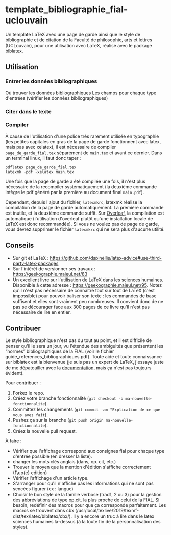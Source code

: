 # template_bibliographie_fial-uclouvain
Un template LaTeX avec une page de garde ainsi que le style de bibliographie et de citation de la Faculté de philosophie, arts et lettres (UCLouvain), pour une utilisation avec LaTeX, réalisé avec le package biblatex.

## Utilisation

### Entrer les données bibliographiques

Où trouver les données bibliographiques
Les champs pour chaque type d'entrées (vérifier les données bibliographiques)

### Citer dans le texte

### Compiler

À cause de l'utilisation d'une police très rarement utilisée en typographie (les petites capitales en gras de la page de garde fonctionnent avec latex, mais pas avec xelatex), il est nécessaire de compiler `page_de_garde_fial.tex` séparément de `main.tex` et avant ce dernier. Dans un terminal linux, il faut donc taper :

    pdflatex page_de_garde_fial.tex
    latexmk -pdf -xelatex main.tex

Une fois que la page de garde a été compilée une fois, il n'est plus nécessaire de la recompiler systématiquement (la deuxième commande intègre le pdf généré par la première au document final `main.pdf`).

Cependant, depuis l'ajout du fichier, `latexmkrc`, latexmk réalise la compilation de la page de garde automatiquement. La première commande est inutile, et la deuxième commande suffit. Sur [Overleaf](https://fr.overleaf.com/login), la compilation est automatique (l'utilisation d'overleaf plutôt qu'une installation locale de LaTeX est donc recommandée). Si vous ne voulez pas de page de garde, vous devrez supprimer le fichier `latexmkrc` qui ne sera plus d'aucune utilité.

## Conseils

* Sur git et LaTeX : https://github.com/dspinellis/latex-advice#use-third-party-latex-packages
* Sur l'intérêt de versionner ses travaux : https://geekographie.maieul.net/83
* Un excellent livre sur l'utilisation de LaTeX dans les sciences humaines. Disponible à cette adresse : https://geekographie.maieul.net/95. Notez qu'il n'est pas nécessaire de connaître tout sur tout de LaTeX (c'est impossible) pour pouvoir baliser son texte : les commandes de base suffisent et elles sont vraiment peu nombreuses. Il convient donc de ne pas se décourager face aux 300 pages de ce livre qu'il n'est pas nécessaire de lire en entier.

## Contribuer

Le style bibliographique n'est pas du tout au point, et il est difficile de penser qu'il le sera un jour, vu l'étendue des ambiguités que présentent les “normes” bibliographiques de la FIAL (voir le fichier guide_references_bibliographiques.pdf). Toute aide et toute connaissance sur biblatex est la bienvenue (je suis pas un expert de LaTeX, j'essaye juste de me dépatouiller avec la [documentation](http://mirrors.ibiblio.org/CTAN/macros/latex/contrib/biblatex/doc/biblatex.pdf), mais ça n'est pas toujours évident).

Pour contribuer :

1. Forkez le repo.
2. Créez votre branche fonctionnalité (`git checkout -b ma-nouvelle-fonctionnalite`).
3. Committez les changements (`git commit -am "Explication de ce que vous avez fait`).
4. Pushez ça sur la branche (`git push origin ma-nouvelle-fonctionnalite`).
5. Créez la nouvelle pull request.

À faire :

* Vérifier que l'affichage correspond aux consignes fial pour chaque type d'entrée possible (en dresser la liste).
* changer les mots clés anglais (dans, op. cit, etc.)
* Trouver le moyen que la mention d'édition s'affiche correctement (1\up{e} edition}
* Vérifier l'affichage d'un article type.
* S'arranger pour qu'il n'affiche pas les informations qui ne sont pas sencées figurer (ex : langue)
* Choisir le bon style de la famille verbose (trad1, 2 ou 3) pour la gestion des abbréviations de type op.cit. la plus proche de celui de la FIAL. Si besoin, redéfinir des macros pour que ça corresponde parfaitement. Les macros se trouvent dans cbx (/usr/local/texlive/2019/texmf-dist/tex/latex/biblatex/cbx/). Il y a encore un truc à lire dans le latex sciences humaines là-dessus (à la toute fin de la personnalisation des styles).

